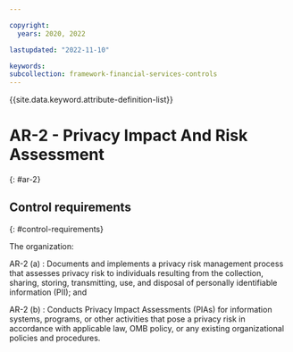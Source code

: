 ```yaml
---

copyright:
  years: 2020, 2022

lastupdated: "2022-11-10"

keywords: 
subcollection: framework-financial-services-controls
---
```


{{site.data.keyword.attribute-definition-list}}

               
# AR-2 - Privacy Impact And Risk Assessment
{: #ar-2}

## Control requirements
{: #control-requirements}

The organization:

AR-2 (a)
    : Documents and implements a privacy risk management process that assesses privacy risk to individuals resulting from the collection, sharing, storing, transmitting, use, and disposal of personally identifiable information (PII); and

AR-2 (b)
    : Conducts Privacy Impact Assessments (PIAs) for information systems, programs, or other activities that pose a privacy risk in accordance with applicable law, OMB policy, or any existing organizational policies and procedures.





